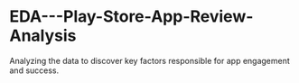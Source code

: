 # EDA---Play-Store-App-Review-Analysis
Analyzing the data to discover key factors responsible for app engagement and success.
